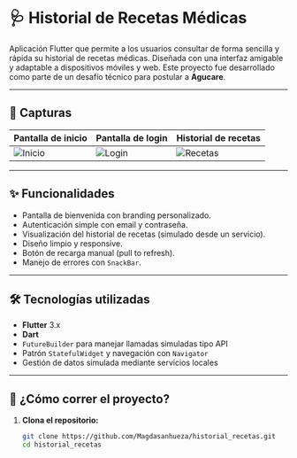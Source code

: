 # 🩺 Historial de Recetas Médicas

Aplicación Flutter que permite a los usuarios consultar de forma sencilla y rápida su historial de recetas médicas. Diseñada con una interfaz amigable y adaptable a dispositivos móviles y web. Este proyecto fue desarrollado como parte de un desafío técnico para postular a **Agucare**.

---

## 📱 Capturas

| Pantalla de inicio | Pantalla de login | Historial de recetas |
|--------------------|-------------------|-----------------------|
| ![Inicio](assets/images/captura_inicio.png) | ![Login](assets/images/captura_login.png) | ![Recetas](assets/images/captura_recetas.png) |

---

## ✨ Funcionalidades

- Pantalla de bienvenida con branding personalizado.
- Autenticación simple con email y contraseña.
- Visualización del historial de recetas (simulado desde un servicio).
- Diseño limpio y responsive.
- Botón de recarga manual (pull to refresh).
- Manejo de errores con `SnackBar`.

---

## 🛠️ Tecnologías utilizadas

- **Flutter** 3.x
- **Dart**
- `FutureBuilder` para manejar llamadas simuladas tipo API
- Patrón `StatefulWidget` y navegación con `Navigator`
- Gestión de datos simulada mediante servicios locales

---

## 🚀 ¿Cómo correr el proyecto?

1. **Clona el repositorio:**
   ```bash
   git clone https://github.com/Magdasanhueza/historial_recetas.git
   cd historial_recetas
